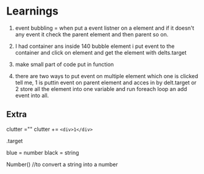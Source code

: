 # Learnings

1. event bubbling = when put a event listner on a element and if it doesn't any event it check the parent element and then parent so on.

2. I had container ans inside 140 bubble element
i put event to the container and click on element and get the element with delts.target

3. make small part of code put in function

4. there are two  ways to put event on multiple element which one is clicked tell me,  1 is puttin event on parent element and acces in by delt.target or 2 store all the element into one variable and run foreach loop an add event into all.

## Extra

clutter =""
clutter += `<div>1</div>`

.target

blue = number
black = string

Number() //to convert a string into a number
